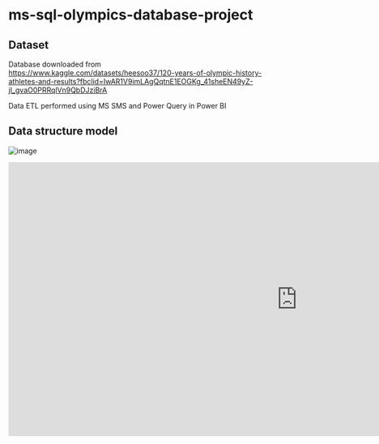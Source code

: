 ﻿# ms-sql-olympics-database-project

## Dataset
Database downloaded from https://www.kaggle.com/datasets/heesoo37/120-years-of-olympic-history-athletes-and-results?fbclid=IwAR1V9imLAgQqtnE1EOGKg_41sheEN49yZ-jI_gvaO0PRRqlVn9QbDJziBrA

Data ETL performed using MS SMS and Power Query in Power BI

## Data structure model
![image](https://github.com/maciej-polcyn/ms-sql-olympics-database-project/assets/124600887/0d3a494e-c0ce-4168-a776-ba1af108ac89)


<iframe title="fragmented_data" width="1140" height="541.25" src="https://app.powerbi.com/reportEmbed?reportId=f6bb3783-079c-49d0-9d1c-49ec1966e3e7&autoAuth=true&ctid=8de9a6d8-9700-40fe-bd08-173965ae44b5" frameborder="0" allowFullScreen="true"></iframe>

